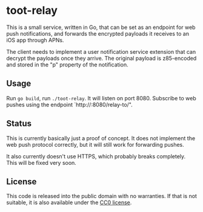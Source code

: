 # toot-relay #

This is a small service, written in Go, that can be set as an endpoint for web
push notifications, and forwards the encrypted payloads it receives to an iOS
app through APNs.

The client needs to implement a user notification service extension that can
decrypt the payloads once they arrive. The original payload is z85-encoded and
stored in the "p" property of the notification.

## Usage ##

Run `go build`, run `./toot-relay`. It will listen on port 8080. Subscribe to web
pushes using the endpoint `http://<your-domain-name>:8080/relay-to/<device-token>".

## Status ##

This is currently basically just a proof of concept. It does not implement the
web push protocol correctly, but it will still work for forwarding pushes.

It also currently doesn't use HTTPS, which probably breaks completely. This will
be fixed very soon.

## License ##

This code is released into the public domain with no warranties. If that is not
suitable, it is also available under the
[CC0 license](http://creativecommons.org/publicdomain/zero/1.0/).

